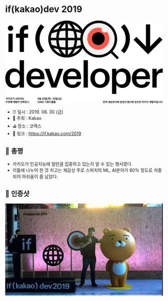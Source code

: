 # if(kakao)dev 2019

![if(kakao)dev 2019](image.gif)

- ⏰ 일시 : 2019. 08. 30 (금)
- 💁 주최 : Kakao
- ⛳ 장소 : 코엑스
- 🔗 링크 : https://if.kakao.com/2019

## 👏 총평 

- 카카오가 인공지능에 얼만큼 집중하고 있는지 알 수 있는 행사였다.
- 이틀에 나누어 한 것 치고는 체감상 주로 스피치의 ML, AI분야가 80% 정도로 치중되어 아쉬움이 좀 남았다.

## 📸 인증샷

![인증샷](self.jpg)
